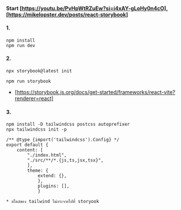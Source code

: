 #### Start [https://youtu.be/PvHpWtRZuEw?si=i4xAY-gLoHy0n4cO],[https://mikelopster.dev/posts/react-storybook]

#### 1.

```npm create vite@latest my-storybook-app -- --template react
npm install
npm run dev
```

#### 2.

    npx storybook@latest init

    npm run storybook

- [https://storybook.js.org/docs/get-started/frameworks/react-vite?renderer=react]

#### 3.

    npm install -D tailwindcss postcss autoprefixer
    npx tailwindcss init -p

    /** @type {import('tailwindcss').Config} */
    export default {
        content: [
            "./index.html",
            "./src/**/*.{js,ts,jsx,tsx}",
            ],
            theme: {
                extend: {},
                },
                plugins: [],
                }
`* สไตล์ของ tailwind ไม่กระจายไปที่ storyook`